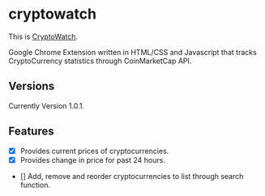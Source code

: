 # cryptowatch

This is [CryptoWatch](https://chrome.google.com/webstore/detail/cryptowatch/eekcmbpnjnnpalpgenmnbkbgiooiilco).

Google Chrome Extension written in HTML/CSS and Javascript that tracks CryptoCurrency statistics through CoinMarketCap API. 

## Versions

Currently Version 1.0.1.

## Features 

- [x] Provides current prices of cryptocurrencies. 
- [x] Provides change in price for past 24 hours. 
- [] Add, remove and reorder cryptocurrencies to list through search function.
